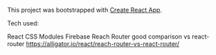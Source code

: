 This project was bootstrapped with [Create React App](https://github.com/facebook/create-react-app).

Tech used:

React
CSS Modules
Firebase
Reach Router good comparison vs react-router https://alligator.io/react/reach-router-vs-react-router/
